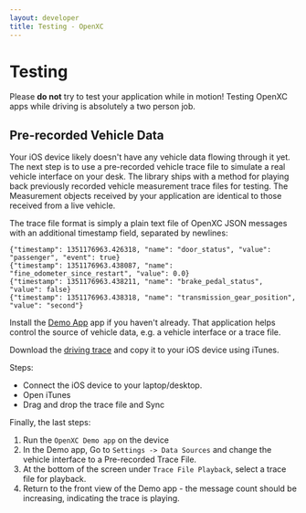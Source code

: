 ```yaml
---
layout: developer
title: Testing - OpenXC
---
```


<div class="page-header">
    <h1>Testing</h1>
</div>

<div class="alert alert-danger">
Please <strong>do not</strong> try to test your application while in
motion! Testing OpenXC apps while driving is absolutely a two person job.
</div>

<div class="page-header">
    <h2>Pre-recorded Vehicle Data</h2>
</div>

Your iOS device likely doesn't have any vehicle data flowing through it yet.
The next step is to use a pre-recorded vehicle trace file to simulate a real
vehicle interface on your desk. The library ships with a method for playing 
back previously recorded vehicle measurement trace files for testing. 
The Measurement objects received by your application are identical to 
those received from a live vehicle.

The trace file format is simply a plain text file of OpenXC JSON messages with
an additional timestamp field, separated by newlines:

    {"timestamp": 1351176963.426318, "name": "door_status", "value": "passenger", "event": true}
    {"timestamp": 1351176963.438087, "name": "fine_odometer_since_restart", "value": 0.0}
    {"timestamp": 1351176963.438211, "name": "brake_pedal_status", "value": false}
    {"timestamp": 1351176963.438318, "name": "transmission_gear_position", "value": "second"}

Install the [Demo App][demoapp] app if you haven't already. That application
helps control the source of vehicle data, e.g. a vehicle interface or a trace
file.

Download the [driving trace][] and copy it to your iOS
device using iTunes. 

Steps:

* Connect the iOS device to your laptop/desktop.
* Open iTunes
* Drag and drop the trace file and Sync


Finally, the last steps:

1. Run the `OpenXC Demo app` on the device
1. In the Demo app, Go to `Settings -> Data Sources` and change the vehicle
    interface to a Pre-recorded Trace File.
1. At the bottom of the screen under `Trace File Playback`, select a trace file
    for playback. 
1. Return to the front view of the Demo app - the message count should be
   increasing, indicating the trace is playing.


[gg]: http://groups.google.com/group/openxc
[demoapp]: /iOS/getting-started.html#demoapp
[vehicle interface]: /vehicle-interface/hardware.html
[VehicleManager]: http://android.openxcplatform.com/reference/com/openxc/VehicleManager.html
[driving trace]: https://oxcp.com.s3.amazonaws.com/driving.json
